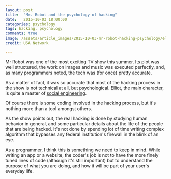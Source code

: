```yaml
---
layout: post
title:  "Mr. Robot and the psychology of hacking"
date:   2015-10-03 18:00:00
categories: psychology
tags: hacking, psychology
comments: true
image: /assets/article_images/2015-10-03-mr-robot-hacking-psychology/elliot.jpg
credit: USA Network

---
```


Mr Robot was one of the most exciting TV show this summer. Its plot was well structured, the work on images and music was executed perfectly, and, as many programmers noted, the tech was (for once) pretty accurate.

As a matter of fact, it was so accurate that most of the hacking process in the show is not technical at all, but psychological. Elliot, the main character, is quite a master of [social engineering](http://searchsecurity.techtarget.com/definition/social-engineering).

Of course there is some coding involved in the hacking process, but it's nothing more than a tool amongst others.

As the show points out, the real hacking is done by studying human behavior in general, and some particular details about the life of the people that are being hacked. It's not done by spending lot of time writing complex algorithm that bypasses any federal institution's firewall in the blink of an eye.

As a programmer, I think this is something we need to keep in mind. While writing an app or a website, the coder's job is not to have the more finely tuned lines of code (although it's still important) but to understand the purpose of what you are doing, and how it will be part of your user's everyday life.